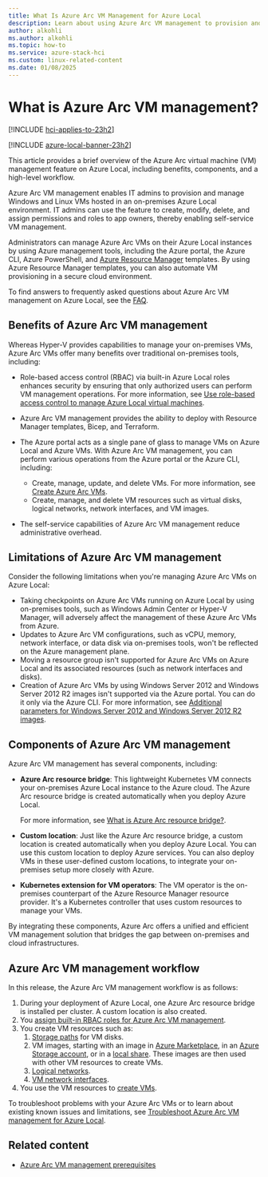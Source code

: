 ```yaml
---
title: What Is Azure Arc VM Management for Azure Local
description: Learn about using Azure Arc VM management to provision and manage on-premises Windows and Linux virtual machines (VMs) running on Azure Local.
author: alkohli
ms.author: alkohli
ms.topic: how-to
ms.service: azure-stack-hci
ms.custom: linux-related-content
ms.date: 01/08/2025
---
```


# What is Azure Arc VM management?

[!INCLUDE [hci-applies-to-23h2](../includes/hci-applies-to-23h2.md)]

[!INCLUDE [azure-local-banner-23h2](../includes/azure-local-banner-23h2.md)]

This article provides a brief overview of the Azure Arc virtual machine (VM) management feature on Azure Local, including benefits, components, and a high-level workflow.  

Azure Arc VM management enables IT admins to provision and manage Windows and Linux VMs hosted in an on-premises Azure Local environment. IT admins can use the feature to create, modify, delete, and assign permissions and roles to app owners, thereby enabling self-service VM management.

Administrators can manage Azure Arc VMs on their Azure Local instances by using Azure management tools, including the Azure portal, the Azure CLI, Azure PowerShell, and [Azure Resource Manager](/azure/azure-resource-manager/management/overview) templates. By using Azure Resource Manager templates, you can also automate VM provisioning in a secure cloud environment.

To find answers to frequently asked questions about Azure Arc VM management on Azure Local, see the [FAQ](./azure-arc-vms-faq.yml).

## Benefits of Azure Arc VM management

Whereas Hyper-V provides capabilities to manage your on-premises VMs, Azure Arc VMs offer many benefits over traditional on-premises tools, including:

- Role-based access control (RBAC) via built-in Azure Local roles enhances security by ensuring that only authorized users can perform VM management operations. For more information, see [Use role-based access control to manage Azure Local virtual machines](./assign-vm-rbac-roles.md).
- Azure Arc VM management provides the ability to deploy with Resource Manager templates, Bicep, and Terraform.
- The Azure portal acts as a single pane of glass to manage VMs on Azure Local and Azure VMs. With Azure Arc VM management, you can perform various operations from the Azure portal or the Azure CLI, including:

  - Create, manage, update, and delete VMs. For more information, see [Create Azure Arc VMs](./create-arc-virtual-machines.md).
  - Create, manage, and delete VM resources such as virtual disks, logical networks, network interfaces, and VM images.

- The self-service capabilities of Azure Arc VM management reduce administrative overhead.

## Limitations of Azure Arc VM management

Consider the following limitations when you're managing Azure Arc VMs on Azure Local:

- Taking checkpoints on Azure Arc VMs running on Azure Local by using on-premises tools, such as Windows Admin Center or Hyper-V Manager, will adversely affect the management of these Azure Arc VMs from Azure.
- Updates to Azure Arc VM configurations, such as vCPU, memory, network interface, or data disk via on-premises tools, won't be reflected on the Azure management plane.
- Moving a resource group isn't supported for Azure Arc VMs on Azure Local and its associated resources (such as network interfaces and disks).
- Creation of Azure Arc VMs by using Windows Server 2012 and Windows Server 2012 R2 images isn't supported via the Azure portal. You can do it only via the Azure CLI. For more information, see [Additional parameters for Windows Server 2012 and Windows Server 2012 R2 images](./create-arc-virtual-machines.md#additional-parameters-for-windows-server-2012-and-windows-server-2012-r2-images).  

## Components of Azure Arc VM management

Azure Arc VM management has several components, including:

- **Azure Arc resource bridge**: This lightweight Kubernetes VM connects your on-premises Azure Local instance to the Azure cloud. The Azure Arc resource bridge is created automatically when you deploy Azure Local.

    For more information, see [What is Azure Arc resource bridge?](/azure/azure-arc/resource-bridge/overview).

- **Custom location**: Just like the Azure Arc resource bridge, a custom location is created automatically when you deploy Azure Local. You can use this custom location to deploy Azure services. You can also deploy VMs in these user-defined custom locations, to integrate your on-premises setup more closely with Azure.

- **Kubernetes extension for VM operators**: The VM operator is the on-premises counterpart of the Azure Resource Manager resource provider. It's a Kubernetes controller that uses custom resources to manage your VMs.

By integrating these components, Azure Arc offers a unified and efficient VM management solution that bridges the gap between on-premises and cloud infrastructures.

## Azure Arc VM management workflow

In this release, the Azure Arc VM management workflow is as follows:

1. During your deployment of Azure Local, one Azure Arc resource bridge is installed per cluster. A custom location is also created.
1. You [assign built-in RBAC roles for Azure Arc VM management](./assign-vm-rbac-roles.md).
1. You create VM resources such as:
    1. [Storage paths](./create-storage-path.md) for VM disks.
    1. VM images, starting with an image in [Azure Marketplace](./virtual-machine-image-azure-marketplace.md), in an [Azure Storage account](./virtual-machine-image-storage-account.md), or in a [local share](./virtual-machine-image-local-share.md). These images are then used with other VM resources to create VMs.
    1. [Logical networks](./create-virtual-networks.md).  
    1. [VM network interfaces](./create-network-interfaces.md).
1. You use the VM resources to [create VMs](./create-arc-virtual-machines.md).

To troubleshoot problems with your Azure Arc VMs or to learn about existing known issues and limitations, see [Troubleshoot Azure Arc VM management for Azure Local](troubleshoot-arc-enabled-vms.md).

## Related content

- [Azure Arc VM management prerequisites](azure-arc-vm-management-prerequisites.md)
